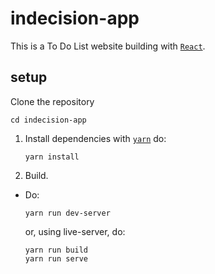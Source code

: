 # indecision-app

This is a To Do List website building with [`React`](https://reactjs.org).

## setup

Clone the repository

```
cd indecision-app
```

1. Install dependencies with [`yarn`](https://www.npmjs.com/package/yarn) do:
    ```
    yarn install
    ```
   
2. Build.
- Do:
    ```
    yarn run dev-server
    ```
    or,
    using live-server, do:
    ```
    yarn run build
    yarn run serve
    ```